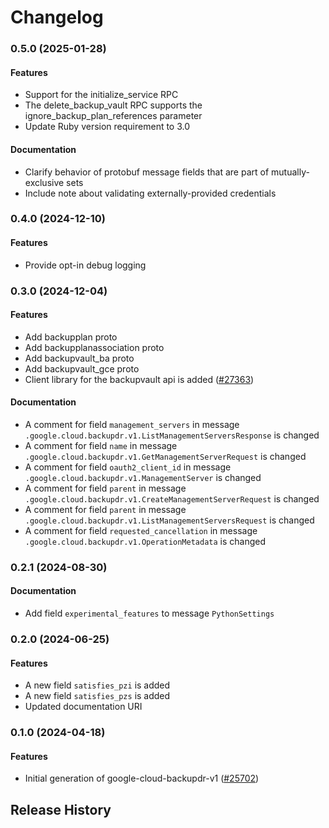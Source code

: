 # Changelog

### 0.5.0 (2025-01-28)

#### Features

* Support for the initialize_service RPC 
* The delete_backup_vault RPC supports the ignore_backup_plan_references parameter 
* Update Ruby version requirement to 3.0 
#### Documentation

* Clarify behavior of protobuf message fields that are part of mutually-exclusive sets 
* Include note about validating externally-provided credentials 

### 0.4.0 (2024-12-10)

#### Features

* Provide opt-in debug logging 

### 0.3.0 (2024-12-04)

#### Features

* Add backupplan proto 
* Add backupplanassociation proto 
* Add backupvault_ba proto 
* Add backupvault_gce proto 
* Client library for the backupvault api is added ([#27363](https://github.com/googleapis/google-cloud-ruby/issues/27363)) 
#### Documentation

* A comment for field `management_servers` in message `.google.cloud.backupdr.v1.ListManagementServersResponse` is changed 
* A comment for field `name` in message `.google.cloud.backupdr.v1.GetManagementServerRequest` is changed 
* A comment for field `oauth2_client_id` in message `.google.cloud.backupdr.v1.ManagementServer` is changed 
* A comment for field `parent` in message `.google.cloud.backupdr.v1.CreateManagementServerRequest` is changed 
* A comment for field `parent` in message `.google.cloud.backupdr.v1.ListManagementServersRequest` is changed 
* A comment for field `requested_cancellation` in message `.google.cloud.backupdr.v1.OperationMetadata` is changed 

### 0.2.1 (2024-08-30)

#### Documentation

* Add field `experimental_features` to message `PythonSettings` 

### 0.2.0 (2024-06-25)

#### Features

* A new field `satisfies_pzi` is added 
* A new field `satisfies_pzs` is added 
* Updated documentation URI 

### 0.1.0 (2024-04-18)

#### Features

* Initial generation of google-cloud-backupdr-v1 ([#25702](https://github.com/googleapis/google-cloud-ruby/issues/25702)) 

## Release History
